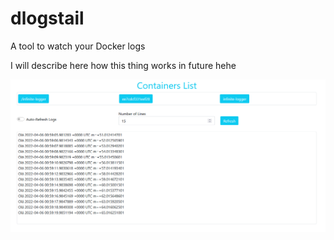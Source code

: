 # dlogstail
A tool to watch your Docker logs

I will describe here how this thing works in future hehe

![dlogstail](/dlogstail.PNG)
